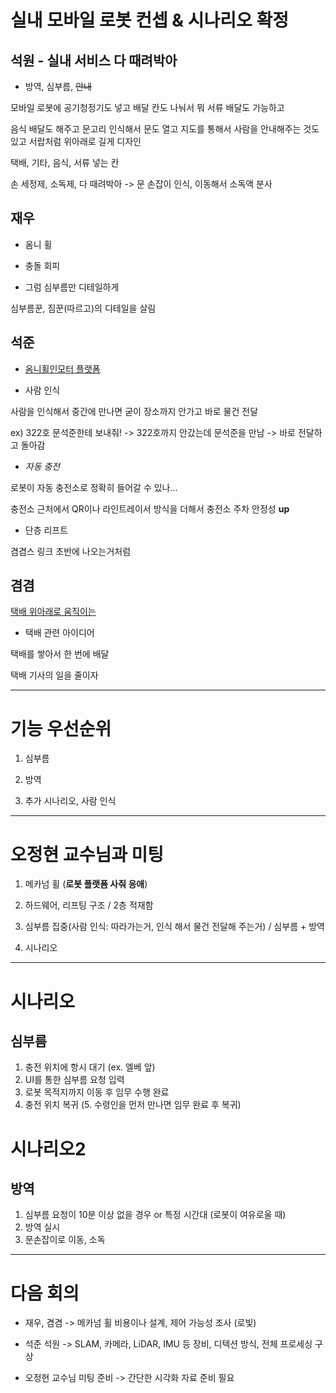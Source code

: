 # 실내 모바일 로봇 컨셉 & 시나리오 확정

## 석원 - 실내 서비스 다 때려박아
- 방역, 심부름, ~~안내~~

모바일 로봇에 공기청정기도 넣고 배달 칸도 나눠서 뭐 서류 배달도 가능하고

음식 배달도 해주고 문고리 인식해서 문도 열고
지도를 통해서 사람을 안내해주는 것도 있고
서랍처럼 위아래로 길게 디자인

택배, 기타, 음식, 서류 넣는 칸

손 세정제, 소독제, 다 때려박아 -> 문 손잡이 인식, 이동해서 소독액 분사


## 재우
- 옴니 휠

- 충돌 회피

- 그럼 심부름만 디테일하게

심부름꾼, 짐꾼(따르고)의 디테일을 살림


## 석준
- [옴니휠인모터 플랫폼](http://www.motor114.co.kr/product_list.php?ca_id=206070)

- 사람 인식

사람을 인식해서 중간에 만나면 굳이 장소까지 안가고 바로 물건 전달

ex) 322호 문석준한테 보내줘! -> 322호까지 안갔는데 문석준을 만남 -> 바로 전달하고 돌아감

- *자동 충전*

로봇이 자동 충전소로 정확히 들어갈 수 있나...

충전소 근처에서 QR이나 라인트레이서 방식을 더해서 충전소 주차 안정성 **up**

- 단층 리프트

겸겸스 링크 초반에 나오는거처럼


## 겸겸
[택배 위아래로 움직이는](https://www.youtube.com/watch?v=IeyBXzikhD0)

- 택배 관련 아이디어

택배를 쌓아서 한 번에 배달

택배 기사의 일을 줄이자


---

# 기능 우선순위

1. 심부름

2. 방역

3. 추가 시나리오, 사람 인식

---

# 오정현 교수님과 미팅

1. 메카넘 휠 (**로봇 플랫폼 사줘 응애**)

2. 하드웨어, 리프팅 구조 / 2층 적재함

3. 심부름 집중(사람 인식: 따라가는거, 인식 해서 물건 전달해 주는거) / 심부름 + 방역

4. 시나리오

---

# 시나리오
## 심부름
1. 충전 위치에 항시 대기 (ex. 엘베 앞)
2. UI를 통한 심부름 요청 입력
3. 로봇 목적지까지 이동 후 임무 수행 완료
4. 충전 위치 복귀
(5. 수령인을 먼저 만나면 임무 완료 후 복귀)

# 시나리오2
## 방역
1. 심부름 요청이 10분 이상 없을 경우 or 특정 시간대 (로봇이 여유로울 때)
2. 방역 실시
3. 문손잡이로 이동, 소독

---

# 다음 회의

- 재우, 겸겸 -> 메카넘 휠 비용이나 설계, 제어 가능성 조사 (로빛)

- 석준 석원 -> SLAM, 카메라, LiDAR, IMU 등 장비, 디텍션 방식, 전체 프로세싱 구상

- 오정현 교수님 미팅 준비 -> 간단한 시각화 자료 준비 필요

